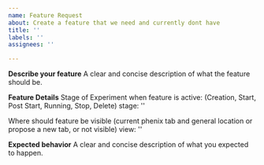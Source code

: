 ```yaml
---
name: Feature Request
about: Create a feature that we need and currently dont have
title: ''
labels: ''
assignees: ''

---
```


**Describe your feature**
A clear and concise description of what the feature should be.

**Feature Details**
Stage of Experiment when feature is active: (Creation, Start, Post Start, Running, Stop, Delete)
stage: ''

Where should feature be visible (current phenix tab and general location or propose a new tab, or not visible)
view: ''

**Expected behavior**
A clear and concise description of what you expected to happen.
